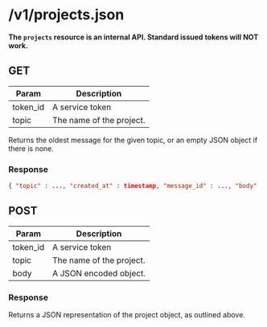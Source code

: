 # /v1/projects.json

**The `projects` resource is an internal API. Standard issued tokens will NOT work.**

## GET

| Param      | Description               |
| --------   | -------------             |
| token_id   | A service token           |
| topic      | The name of the project.    |

Returns the oldest message for the given topic, or an empty JSON object if there is none.

### Response

```json
{ "topic" : ..., "created_at" : timestamp, "message_id" : ..., "body" : { ... } }
```

## POST

| Param    | Description            |
| -------- | -------------          |
| token_id | A service token        |
| topic    | The name of the project. |
| body     | A JSON encoded object. |

### Response

Returns a JSON representation of the project object, as outlined above.

